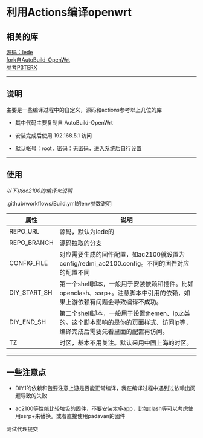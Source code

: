 # 利用Actions编译openwrt

## 相关的库

[源码：lede](https://github.com/coolsnowwolf/lede)  
[fork自AutoBuild-OpenWrt](https://github.com/esirplayground/AutoBuild-OpenWrt)  
[参考P3TERX](https://github.com/P3TERX/Actions-OpenWrt)

---

## 说明

主要是一些编译过程中的自定义，源码和actions参考以上几位的库  

- 其中代码主要复制自 AutoBuild-OpenWrt

- 安装完成后使用 192.168.5.1 访问

- 默认帐号：root，密码：无密码，进入系统后自行设置

---

## 使用

*以下以ac2100的编译来说明*

.github/workflows/Build.yml的env参数说明  

|  属性   | 说明  |
|  ----  | ----  |
| REPO_URL  | 源码，默认为lede的 |
| REPO_BRANCH  | 源码拉取的分支 |
| CONFIG_FILE  | 对应需要生成的固件配置，如ac2100就设置为 config/redmi_ac2100.config。不同的固件对应的配置不同 |
| DIY_START_SH  | 第一个shell脚本，一般用于安装依赖和插件。比如openclash、ssrp+。注意脚本中引用的依赖，如果上游依赖有问题会导致编译不成功。 |
| DIY_END_SH  | 第二个shell脚本，一般用于设置themen、ip之类的。这个脚本影响的是你的页面样式、访问ip等，编译完成后需要先看里面的配置再访问。 |
| TZ  | 时区，基本不用关注。默认采用中国上海的时区。 |

---

## 一些注意点

- DIY1的依赖和包要注意上游是否能正常编译，我在编译过程中遇到过依赖出问题导致的失败

- ac2100等性能比较垃圾的固件，不要安装太多app，比如clash等可以考虑使用ssrp+来替换。或者直接使用padavan的固件


测试代理提交